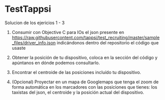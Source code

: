 # TestTappsi
Solucion de los ejericios 1 - 3

1. Consumir con Objective C para IOs el json presente en https://raw.githubusercontent.com/tappsi/test_recruiting/master/sample_files/driver_info.json indicándonos dentro del repositorio el código que usaste
2. Obtener la posición de tu dispositivo, coloca en la sección del código y apúntanos en dónde podemos consultarlo.
3. Encontrar el centroide de las posiciones incluído tu dispositivo.

4. (Opcional) Proyectar en un mapa de Googlemaps que tenga el zoom de forma automática en los marcadores con las posiciones que tienes: los taxistas del json, el centroide y la posición actual del dispositivo.
